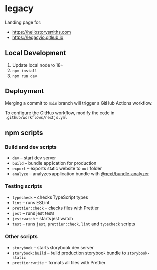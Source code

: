 # legacy
Landing page for:
- https://hellostorysmiths.com
- https://legacyio.github.io

## Local Development
1. Update local node to 18+
2. `npm install`
3. `npm run dev`

## Deployment
Merging a commit to `main` branch will trigger a GitHub Actions workflow.

To configure the GitHub workflow, modify the code in `.github/workflows/nextjs.yml`

## npm scripts

### Build and dev scripts

- `dev` – start dev server
- `build` – bundle application for production
- `export` – exports static website to `out` folder
- `analyze` – analyzes application bundle with [@next/bundle-analyzer](https://www.npmjs.com/package/@next/bundle-analyzer)

### Testing scripts

- `typecheck` – checks TypeScript types
- `lint` – runs ESLint
- `prettier:check` – checks files with Prettier
- `jest` – runs jest tests
- `jest:watch` – starts jest watch
- `test` – runs `jest`, `prettier:check`, `lint` and `typecheck` scripts

### Other scripts

- `storybook` – starts storybook dev server
- `storybook:build` – build production storybook bundle to `storybook-static`
- `prettier:write` – formats all files with Prettier
